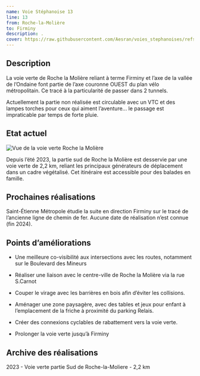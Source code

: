 ```yaml
---
name: Voie Stéphanoise 13
line: 13
from: Roche-la-Molière
to: Firminy
description: .
cover: https://raw.githubusercontent.com/Aesran/voies_stephanoises/refs/heads/main/assets/L13-Voie-verte-roche-la-moliere-firminy.png
---
```

## Description
La voie verte de Roche la Molière reliant à terme Firminy et l’axe de la vallée de l’Ondaine font partie de l’axe couronne OUEST du plan vélo métropolitain. 
Ce tracé à la particularité de passer dans 2 tunnels. 

Actuellement la partie non réalisée est circulable avec un VTC et des lampes torches pour ceux qui aiment l’aventure... le passage est impraticable par temps de forte pluie. 


## Etat actuel

![Vue de la voie verte Roche la Molière](https://raw.githubusercontent.com/Aesran/voies_stephanoises/refs/heads/main/assets/L13-Voie-verte-roche-la-moliere-firminy2.png)

Depuis l’été 2023, la partie sud de Roche la Molière est desservie par une voie verte de 2,2 km, reliant les principaux générateurs de déplacement dans un cadre végétalisé. Cet itinéraire est accessible pour des balades en famille.

## Prochaines réalisations 
Saint-Étienne Métropole étudie la suite en direction Firminy sur le tracé de l’ancienne ligne de chemin de fer.
Aucune date de réalisation n’est connue (fin 2024).

## Points d’améliorations
- Une meilleure co-visibilité aux intersections avec les routes, notamment sur le Boulevard des Mineurs

- Réaliser une liaison avec le centre-ville de Roche la Molière via la rue S.Carnot

- Couper le virage avec les barrières en bois afin d’éviter les collisions.

- Aménager une zone paysagère, avec des tables et jeux pour enfant à l’emplacement de la friche à proximité du parking Relais.

- Créer des connexions cyclables de rabattement vers la voie verte.

- Prolonger la voie verte jusqu’à Firminy

## Archive des réalisations


2023 -  Voie verte partie Sud de Roche-la-Moliere - 2,2 km

